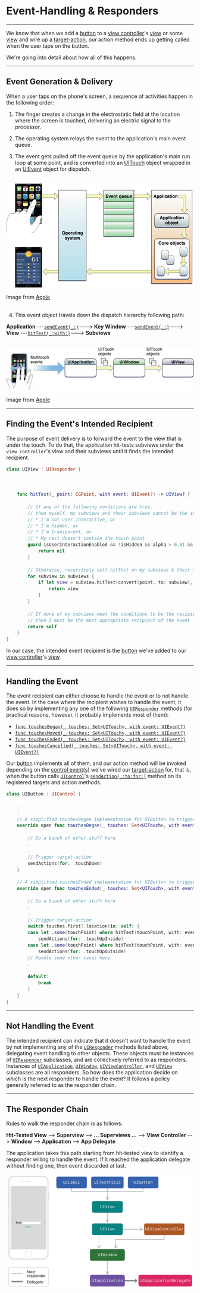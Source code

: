 # Event-Handling & Responders
---

We know that when we add a [button](https://developer.apple.com/documentation/uikit/uibutton) to a [view controller](https://developer.apple.com/documentation/uikit/uiviewcontroller)'s [view](https://developer.apple.com/documentation/uikit/uiviewcontroller/1621460-view) or some [view](https://developer.apple.com/documentation/uikit/uiview) and wire up a [target-action](https://developer.apple.com/library/archive/documentation/General/Conceptual/Devpedia-CocoaApp/TargetAction.html#//apple_ref/doc/uid/TP40009071-CH3), our action method ends up getting called when the user taps on the button. 

We're going into detail about how all of this happens.

---
## Event Generation & Delivery

When a user taps on the phone's screen, a sequence of activities happen in the following order:
1. The finger creates a change in the electrostatic field at the location where the screen is touched, delivering an electric signal to the processor.

2. The operating system relays the event to the application's main event queue.

3. The event gets pulled off the event queue by the application's main run loop at some point, and is converted into an [UITouch](https://developer.apple.com/documentation/uikit/uitouch) object wrapped in an [UIEvent](https://developer.apple.com/documentation/uikit/uievent) object for dispatch.</br></br>

![Main Event Loop](images/main-event-loop.jpg)

Image from [Apple](https://developer.apple.com/library/archive/documentation/General/Conceptual/Devpedia-CocoaApp/MainEventLoop.html#//apple_ref/doc/uid/TP40009071-CH18-SW1)</br></br>


4. This event object travels down the dispatch hierarchy following path:

__Application__ ---[`sendEvent(_:)`](https://developer.apple.com/documentation/uikit/uiapplication/1623043-sendevent)---> __Key Window__ ---[`sendEvent(_:)`](https://developer.apple.com/documentation/uikit/uiwindow/1621614-sendevent)---> __View__ ---[`hitTest(_:with:)`](https://developer.apple.com/documentation/uikit/uiview/1622469-hittest)---> __Subviews__</br></br>

![Event Delivery](images/event-delivery.jpg)

Image from [Apple](https://developer.apple.com/library/archive/documentation/General/Conceptual/Devpedia-CocoaApp/EventHandlingiPhone.html#//apple_ref/doc/uid/TP40009071-CH13-SW1)

---
## Finding the Event's Intended Recipient

The purpose of event delivery is to forward the event to the view that is under the touch. To do that, the application hit-tests subviews under the `view controller`'s view and their subviews until it finds the intended recipient.

```Swift
class UIView : UIResponder {
    .
    .
    
    func hitTest(_ point: CGPoint, with event: UIEvent?) -> UIView? {
        
        // If any of the following conditions are true,
        // then myself, my subviews and their subviews cannot be the intended recipient of the touch event:
        // * I'm not user interactive, or
        // * I'm hidden, or
        // * I'm transparent, or
        // * My rect doesn't contain the touch point
        guard isUserInteractionEnabled && !isHidden && alpha > 0.01 && self.point(inside: point, with: event) else {
            return nil
        }
        
        // Otherwise, recursively call hitTest on my subviews & their subviews to find the recipient of the touch event
        for subview in subviews {
            if let view = subview.hitTest(convert(point, to: subview), with: event) {
                return view
            }
        }
        
        // If none of my subviews meet the conditions to be the recipient of the touch event, 
        // then I must be the most appropriate recipient of the event 
        return self
    }
}
```

In our case, the intended event recipient is the [button](https://developer.apple.com/documentation/uikit/uibutton) we've added to our [view controller](https://developer.apple.com/documentation/uikit/uiviewcontroller)'s [view](https://developer.apple.com/documentation/uikit/uiviewcontroller/1621460-view).

---
## Handling the Event

The event recipient can either choose to handle the event or to not handle the event. In the case where the recipient wishes to handle the event, it does so by implementing any one of the following [`UIResponder`](https://developer.apple.com/documentation/uikit/uiresponder) methods (for practical reasons, however, it probably implements most of them):
* [`func touchesBegan(_ touches: Set<UITouch>, with event: UIEvent?)`](https://developer.apple.com/documentation/uikit/uiresponder/1621142-touchesbegan)
* [`func touchesMoved(_ touches: Set<UITouch>, with event: UIEvent?)`](https://developer.apple.com/documentation/uikit/uiresponder/1621107-touchesmoved)
* [`func touchesEnded(_ touches: Set<UITouch>, with event: UIEvent?)`](https://developer.apple.com/documentation/uikit/uiresponder/1621084-touchesended)
* [`func touchesCancelled(_ touches: Set<UITouch>, with event: UIEvent?)`](https://developer.apple.com/documentation/uikit/uiresponder/1621116-touchescancelled)

Our [button](https://developer.apple.com/documentation/uikit/uibutton) implements all of them, and our action method will be invoked depending on the [control event(s)](https://developer.apple.com/documentation/uikit/uicontrol/event) we've wired our [target-action](https://developer.apple.com/library/archive/documentation/General/Conceptual/Devpedia-CocoaApp/TargetAction.html#//apple_ref/doc/uid/TP40009071-CH3) for, that is, when the button calls [`UIControl`](https://developer.apple.com/documentation/uikit/uicontrol)'s [`sendAction(_:to:for:)`](https://developer.apple.com/documentation/uikit/uicontrol/1618237-sendaction) method on its registered targets and action methods.

```Swift
class UIButton : UIControl {

    .
    .
    // A simplified touchesBegan implementation for UIButton to trigger target-action
    override open func touchesBegan(_ touches: Set<UITouch>, with event: UIEvent?) {
    
        // Do a bunch of other stuff here
        .
        .
        // Trigger target-action
        sendActions(for: .touchDown)
    }
    
    // A simplified touchesEnded implementation for UIButton to trigger target-action
    override open func touchesEnded(_ touches: Set<UITouch>, with event: UIEvent?) {
    
        // Do a bunch of other stuff here
        .
        .
        // Trigger target-action
        switch touches.first?.location(in: self) {
        case let .some(touchPoint) where hitTest(touchPoint, with: event) != nil:
            sendActions(for: .touchUpInside)
        case let .some(touchPoint) where hitTest(touchPoint, with: event) == nil:
            sendActions(for: .touchUpOutside)
        // Handle some other cases here
        .
        .
        default:
            break
        }
    }
}
```
---
## Not Handling the Event

The intended recipient can indicate that it doesn't want to handle the event by not implementing any of the [`UIResponder`](https://developer.apple.com/documentation/uikit/uiresponder) methods listed above, delegating event handling to other objects. These objects must be instances of [`UIResponder`](https://developer.apple.com/documentation/uikit/uiresponder) subclasses, and are collectively referred to as responders. Instances of [`UIApplication`](https://developer.apple.com/documentation/uikit/uiapplication), [`UIWindow`](https://developer.apple.com/documentation/uikit/uiwindow), [`UIViewController`](https://developer.apple.com/documentation/uikit/uiviewcontroller), and [`UIView`](https://developer.apple.com/documentation/uikit/uiview) subclasses are all responders. So how does the application decide on which is the next responder to handle the event? It follows a policy generally referred to as the responder chain.

---
## The Responder Chain

Rules to walk the responder chain is as follows:

__Hit-Tested View__ --> __Superview__ --> __... Superviews ...__ --> __View Controller__ --> __Window__ --> __Application__ --> __App Delegate__

The application takes this path starting from hit-tested view to identify a responder willing to handle the event. If it reached the application delegate without finding one, then event discarded at last.

![Responder Chain](images/responder-chain.png)
